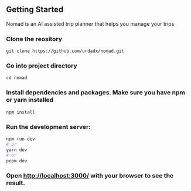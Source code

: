 ## Getting Started

Nomad is an AI assisted trip planner that helps you manage your trips

### Clone the reository

```
git clone https://github.com/urdadx/nomad.git
```

### Go into project directory

```
cd nomad
```

### Install dependencies and packages. Make sure you have npm or yarn installed

```
npm install
```

### Run the development server:

```bash
npm run dev
# or
yarn dev
# or
pnpm dev
```

### Open [http://localhost:3000/](http://localhost:3000/) with your browser to see the result.
